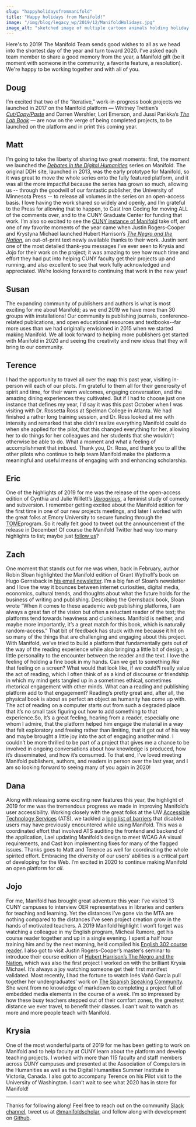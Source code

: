 ```yaml
---
slug: "happyholidaysfrommanifold"
title: "Happy holidays from Manifold!"
image: "/img/blog/legacy_wp/2019/12/ManifoldHolidays.jpg"
image_alt: "sketched image of multiple cartoon animals holding holiday items and a Manifold logo"
---
```


Here's to 2019! The Manifold Team sends good wishes to all as we head into the shortest day of the year and turn toward 2020. I've asked each team member to share a good memory from the year, a Manifold gift (be it moment with someone in the community, a favorite feature, a resolution). We're happy to be working together and with all of you.

<!--truncate-->

## Doug

I’m excited that two of the “iterative,” work-in-progress book projects we launched in 2017 on the Manifold platform — Whitney Trettien’s [_Cut/Copy/Paste_](https://manifold.umn.edu/projects/cut-copy-paste) and Darren Wershler, Lori Emerson, and Jussi Parikka’s [_The Lab Book_](https://manifold.umn.edu/projects/the-lab-book) — are now on the verge of being completed projects, to be launched on the platform and in print this coming year.

## Matt

I’m going to take the liberty of sharing two great moments: first, the moment we launched the [_Debates in the Digital Humanities_](http://dhdebates.gc.cuny.edu/) series on Manifold. The original DDH site, launched in 2013, was the early prototype for Manifold, so it was great to move the whole series onto the fully featured platform, and it was all the more impactful because the series has grown so much, allowing us -- through the goodwill of our fantastic publisher, the University of Minnesota Press -- to release all volumes in the series on an open-access basis. I love having the work shared so widely and openly, and I’m grateful to the Press for allowing that to happen, to Cast Iron Coding for moving ALL of the comments over, and to the CUNY Graduate Center for funding that work. I’m also so excited to see the [CUNY instance of Manifold](http://cuny.manifoldapp.org/) take off, and one of my favorite moments of the year came when Justin Rogers-Cooper and Krystyna Michael launched Hubert Harrison’s [_The Negro and the Nation_](https://cuny.manifoldapp.org/projects/hubert-harrison-the-negro-and-the-nation), an out-of-print text newly available thanks to their work. Justin sent one of the most detailed thank-you messages I’ve ever seen to Krysia and Jojo for their work on the project; it was amazing to see how much time and effort they had put into helping CUNY faculty get their projects up and running, and also excellent to see that work fully acknowledged and appreciated. We’re looking forward to continuing that work in the new year!

## Susan

The expanding community of publishers and authors is what is most exciting for me about Manifold; as we end 2019 we have more than 30 groups with installations! Our community is publishing journals, conference-related publications, and open educational resources and textbooks--far more uses than we had originally envisioned in 2015 when we started making Manifold. We all look forward to helping more publishers get started with Manifold in 2020 and seeing the creativity and new ideas that they will bring to our community.

## Terence

I had the opportunity to travel all over the map this past year, visiting in-person will each of our pilots. I'm grateful to them all for their generosity of spirit and time, for their warm welcomes, engaging conversation, and the amazing dining experiences they cultivated. But if I had to choose just one instance that defines my year, I'd say it was this past October when I was visiting with Dr. Rossetta Ross at Spelman College in Atlanta. We had finished a rather long training session, and Dr. Ross looked at me with intensity and remarked that she didn't realize everything Manifold could do when she applied for the pilot, that this changed everything for her, allowing her to do things for her colleagues and her students that she wouldn't otherwise be able to do. What a moment and what a feeling of accomplishment that imbued. Thank you, Dr. Ross, and thank you to all the other pilots who continue to help team Manifold make the platform a meaningful and useful means of engaging with and enhancing scholarship.

## Eric

One of the highlights of 2019 for me was the release of the open-access edition of Cynthia and Julie Willett’s [_Uproarious_](https://manifold.umn.edu/projects/uproarious), a feminist study of comedy and subversion. I remember getting excited about the Manifold edition for the first time in one of our new projects meetings, and later I worked with the great folks at Emory University to secure funding through the [TOME](https://www.openmonographs.org/)program. So it really felt good to tweet out the announcement of the release in December! Of course the Manifold Twitter had way too many highlights to list; maybe just [follow us](https://twitter.com/ManifoldScholar)?

## Zach

One moment that stands out for me was when, back in February, author Robin Sloan highlighted the Manifold edition of Grant Wythoff’s book on Hugo Gernsback in [his email newsletter](https://desert.glass/newsletter/week-7/). I’m a big fan of Sloan’s newsletter and I love the way it bounces between internet curiosities, digital media, economics, cultural trends, and thoughts about what the future holds for the business of writing and publishing.&nbsp;Describing the Gernsback book, Sloan wrote “When it comes to these academic web publishing platforms, I am always a great fan of the vision but often a reluctant reader of the text; the platforms tend towards heaviness and clunkiness. Manifold is neither, and maybe more importantly, it’s a great match for this book, which is naturally random-access.” That bit of feedback has stuck with me because it hit on so many of the things that are challenging and engaging about this project. With Manifold, we’ve tried to build a platform that fundamentally gets out of the way of the reading experience while also bringing a little bit of design, a little personality to the encounter between the reader and the text. I love the feeling of holding a fine book in my hands. Can we get to something _like_ that feeling on a screen? What would that look like, if we could?I really value the act of reading, which I often think of as a kind of discourse or friendship in which my mind gets tangled up in a sometimes ethical, sometimes rhetorical engagement with other minds. What can a reading and publishing platform add to that engagement? Reading’s pretty great and, after all, the physical book is about as perfect an object as humanity has come up with. The act of reading on a computer starts out from such a degraded place that it’s no small task figuring out how to add something to that experience.So, It’s a great feeling, hearing from a reader, especially one whom I admire, that the platform helped him engage the material in a way that felt exploratory and freeing rather than limiting, that it got out of his way and maybe brought a little joy into the act of engaging another mind. I couldn’t be more thrilled to be part of a project that gives me a chance to be involved in ongoing conversations about how knowledge is produced, how it’s disseminated, and how it’s consumed. To that end, I’ve loved meeting Manifold publishers, authors, and readers in person over the last year, and I am so looking forward to seeing many of you again in 2020!

## Dana

Along with releasing some exciting new features this year, the highlight of 2019 for me was the tremendous progress we made in improving Manifold’s user accessibility. Working closely with the great folks at the UW [Accessible Technology Services](https://www.washington.edu/accessibility/help/) (ATS), we tackled a [long list of barriers](https://github.com/ManifoldScholar/manifold/issues?q=is%3Aissue+is%3Aclosed+label%3Aaccessibility) that disabled users may have previously encountered while using Manifold. This was a coordinated effort that involved ATS auditing the frontend and backend of the application, Lael updating Manifold’s design to meet WCAG AA visual requirements, and Cast Iron implementing fixes for many of the flagged issues. Thanks goes to Matt and Terence as well for coordinating the whole spirited effort. Embracing the diversity of our users’ abilities is a critical part of developing for the Web. I’m excited in 2020 to continue making Manifold an open platform for _all_.

## Jojo

 For me, Manifold has brought great adventure this year: I’ve visited 13 CUNY campuses to interview OER representatives in libraries and centers for teaching and learning. Yet the distances I’ve gone via the MTA are nothing compared to the distances I’ve seen project creation grow in the hands of motivated teachers. A 2019 Manifold highlight I won’t forget was watching a colleague in my English program, Micheal Rumore, get his course reader together and up in a single evening. I spent a half hour training him and by the next morning, he’d compiled his [English 302 course reader](https://cuny.manifoldapp.org/projects/makingthemodern). I also got to visit Justin Rogers-Cooper’s master’s seminar to introduce their course edition of [Hubert Harrison’s The Negro and the Nation](https://cuny.manifoldapp.org/projects/hubert-harrison-the-negro-and-the-nation), which was also the first project I worked on with the brilliant Krysia Michael. It’s always a joy watching someone get their first manifest validated. Most recently, I had the fortune to watch Inés Vañó García pull together her undergraduates’ work on [The Spanish Speaking Community](https://cuny.manifoldapp.org/projects/the-spanish-speaking-community). She went from no knowledge of markdown to completing a project full of embedded media elements in the course of a week. I’m so impressed by how these busy teachers stepped out of their comfort zones, the greatest distance we ever travel, to benefit their classes. I can't wait to watch as more and more people teach with Manifold.

## Krysia

One of the most wonderful parts of 2019 for me has been getting to work on Manifold and to help faculty at CUNY learn about the platform and develop teaching projects. I worked with more than 115 faculty and staff members across CUNY campuses and presented at the Association of Computers in the Humanities as well as the Digital Humanities Summer Institute in Victoria, Canada. I also got to accompany Terence on his Pilot visit to the University of Washington. I can’t wait to see what 2020 has in store for Manifold!

***

Thanks for following along! Feel free to reach out on the community [Slack channel](https://manifold-slackin.herokuapp.com/), tweet us at [@manifoldscholar](https://twitter.com/ManifoldScholar), and follow along with development on [Github](https://github.com/ManifoldScholar/manifold).